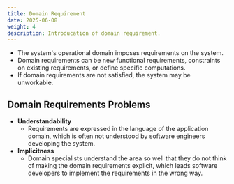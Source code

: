 ```yaml
---
title: Domain Requirement
date: 2025-06-08
weight: 4
description: Introducation of domain requirement.
---
```


- The system's operational domain imposes requirements on the system.
- Domain requirements can be new functional requirements, constraints on existing requirements, or define specific computations.
- If domain requirements are not satisfied, the system may be unworkable.

## Domain Requirements Problems

- **Understandability**
  - Requirements are expressed in the language of the application domain, which is often not understood by software engineers developing the system.
- **Implicitness**
  - Domain specialists understand the area so well that they do not think of making the domain requirements explicit, which leads software developers to implement the requirements in the wrong way.
